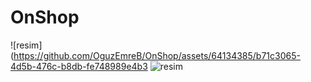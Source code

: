 # OnShop
![resim](https://github.com/OguzEmreB/OnShop/assets/64134385/b71c3065-4d5b-476c-b8db-fe748989e4b3
![resim](https://github.com/OguzEmreB/OnShop/assets/64134385/9af350df-1c02-4b61-8b5a-57f9d5f66e9e)

